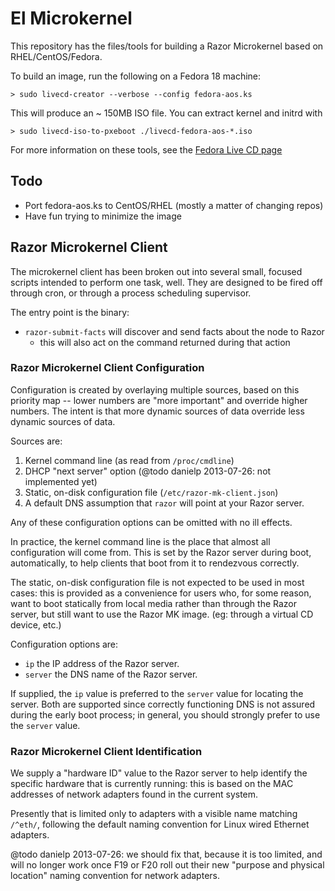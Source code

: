 # El Microkernel

This repository has the files/tools for building a Razor Microkernel based
on RHEL/CentOS/Fedora.

To build an image, run the following on a Fedora 18 machine:

    > sudo livecd-creator --verbose --config fedora-aos.ks

This will produce an ~ 150MB ISO file. You can extract kernel and initrd
with

    > sudo livecd-iso-to-pxeboot ./livecd-fedora-aos-*.iso

For more information on these tools, see the [Fedora Live CD page](https://fedoraproject.org/wiki/How_to_create_and_use_a_Live_CD?rd=How_to_create_and_use_Fedora_Live_CD)

## Todo

* Port fedora-aos.ks to CentOS/RHEL (mostly a matter of changing repos)
* Have fun trying to minimize the image


## Razor Microkernel Client

The microkernel client has been broken out into several small, focused scripts
intended to perform one task, well.  They are designed to be fired off through
cron, or through a process scheduling supervisor.

The entry point is the binary:

 * `razor-submit-facts` will discover and send facts about the node to Razor
   - this will also act on the command returned during that action

### Razor Microkernel Client Configuration

Configuration is created by overlaying multiple sources, based on this
priority map -- lower numbers are "more important" and override higher
numbers.  The intent is that more dynamic sources of data override less
dynamic sources of data.

Sources are:

1. Kernel command line (as read from `/proc/cmdline`)
2. DHCP "next server" option (@todo danielp 2013-07-26: not implemented yet)
3. Static, on-disk configuration file (`/etc/razor-mk-client.json`)
4. A default DNS assumption that `razor` will point at your Razor server.

Any of these configuration options can be omitted with no ill effects.

In practice, the kernel command line is the place that almost all
configuration will come from.  This is set by the Razor server during boot,
automatically, to help clients that boot from it to rendezvous correctly.

The static, on-disk configuration file is not expected to be used in most
cases: this is provided as a convenience for users who, for some reason, want
to boot statically from local media rather than through the Razor server, but
still want to use the Razor MK image.  (eg: through a virtual CD device, etc.)

Configuration options are:

 * `ip` the IP address of the Razor server.
 * `server` the DNS name of the Razor server.

If supplied, the `ip` value is preferred to the `server` value for locating
the server.  Both are supported since correctly functioning DNS is not assured
during the early boot process; in general, you should strongly prefer to use the `server` value.

### Razor Microkernel Client Identification

We supply a "hardware ID" value to the Razor server to help identify the
specific hardware that is currently running: this is based on the MAC
addresses of network adapters found in the current system.

Presently that is limited only to adapters with a visible name matching
`/^eth/`, following the default naming convention for Linux wired
Ethernet adapters.

@todo danielp 2013-07-26: we should fix that, because it is too limited, and
will no longer work once F19 or F20 roll out their new "purpose and physical
location" naming convention for network adapters.
